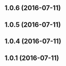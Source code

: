 <a name="1.0.6"></a>
## 1.0.6 (2016-07-11)



<a name="1.0.5"></a>
## 1.0.5 (2016-07-11)



<a name="1.0.4"></a>
## 1.0.4 (2016-07-11)



<a name="1.0.3"></a>
## 1.0.1 (2016-07-11)















